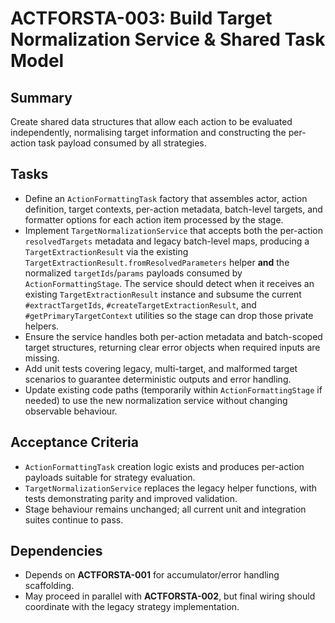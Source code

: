 # ACTFORSTA-003: Build Target Normalization Service & Shared Task Model

## Summary
Create shared data structures that allow each action to be evaluated independently, normalising target information and constructing the per-action task payload consumed by all strategies.

## Tasks
- Define an `ActionFormattingTask` factory that assembles actor, action definition, target contexts, per-action metadata, batch-level targets, and formatter options for each action item processed by the stage.
- Implement `TargetNormalizationService` that accepts both the per-action `resolvedTargets` metadata and legacy batch-level maps, producing a `TargetExtractionResult` via the existing `TargetExtractionResult.fromResolvedParameters` helper **and** the normalized `targetIds`/`params` payloads consumed by `ActionFormattingStage`. The service should detect when it receives an existing `TargetExtractionResult` instance and subsume the current `#extractTargetIds`, `#createTargetExtractionResult`, and `#getPrimaryTargetContext` utilities so the stage can drop those private helpers.
- Ensure the service handles both per-action metadata and batch-scoped target structures, returning clear error objects when required inputs are missing.
- Add unit tests covering legacy, multi-target, and malformed target scenarios to guarantee deterministic outputs and error handling.
- Update existing code paths (temporarily within `ActionFormattingStage` if needed) to use the new normalization service without changing observable behaviour.

## Acceptance Criteria
- `ActionFormattingTask` creation logic exists and produces per-action payloads suitable for strategy evaluation.
- `TargetNormalizationService` replaces the legacy helper functions, with tests demonstrating parity and improved validation.
- Stage behaviour remains unchanged; all current unit and integration suites continue to pass.

## Dependencies
- Depends on **ACTFORSTA-001** for accumulator/error handling scaffolding.
- May proceed in parallel with **ACTFORSTA-002**, but final wiring should coordinate with the legacy strategy implementation.
